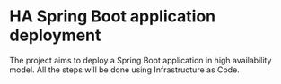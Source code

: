 # HA Spring Boot application deployment

The project aims to deploy a Spring Boot application in high availability model.
All the steps will be done using Infrastructure as Code.
